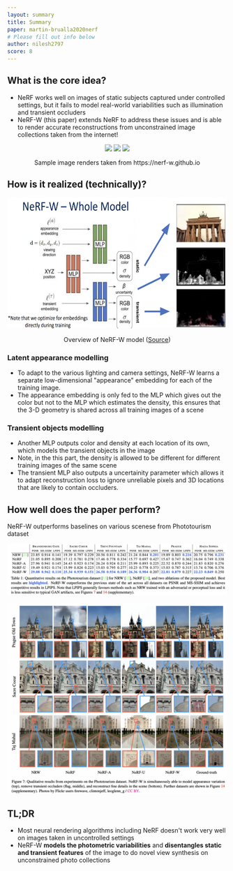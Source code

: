 ```yaml
---
layout: summary
title: Summary
paper: martin-brualla2020nerf
# Please fill out info below
author: nilesh2797
score: 8
---
```


## What is the core idea?
* NeRF works well on images of static subjects captured under controlled settings, but it fails to model real-world variabilities such as illumination and transient occluders
* NeRF-W (this paper) extends NeRF to address these issues and is able to render accurate reconstructions from unconstrained image collections taken from the internet!
<p align="center"> <img src="martin-brualla2020nerf_2/nerf-w-demo.gif" height="200"/> <img src="martin-brualla2020nerf_2/nerf-w-demo-2.gif" height="200"/> <img src="martin-brualla2020nerf_2/nerf-w-demo-3.gif" height="200"/></p>
<p align="center">Sample image renders taken from https://nerf-w.github.io </p>

## How is it realized (technically)?
<p align="center"> <img src="martin-brualla2020nerf_2/nerf-w-model.png" height="300"/> </p>
<p align="center"> Overview of NeRF-W model (<a href="http://www.pair.toronto.edu/csc2547-w21/assets/slides/NeRFInTheWild_GaryLeung.pdf">Source</a>) </p>

### Latent appearance modelling
* To adapt to the various lighting and camera settings, NeRF-W learns a separate low-dimensional "appearance" embedding for each of the training image.
* The appearance embedding is only fed to the MLP which gives out the color but not to the MLP which estimates the density, this ensures that the 3-D geometry is shared across all training images of a scene

### Transient objects modelling
* Another MLP outputs color and density at each location of its own, which models the transient objects in the image
* Note, in the this part, the density is allowed to be different for different training images of the same scene
* The transient MLP also outputs a uncertainity parameter which allows it to adapt reconstruction loss to ignore unreliable pixels and 3D locations that are likely to contain occluders. 
  
## How well does the paper perform?
NeRF-W outperforms baselines on various scenese from Phototourism dataset
<p align="center"> <img src="martin-brualla2020nerf_2/nerf-w-table.png"/> </p>

<p align="center"> <img src="martin-brualla2020nerf_2/nerf-w-qual.png"/> </p>

## TL;DR
* Most neural rendering algorithms including NeRF doesn't work very well on images taken in uncontrolled settings
* NeRF-W **models the photometric variabilities** and **disentangles static and transient features** of the image to do novel view synthesis on unconstrained photo collections
